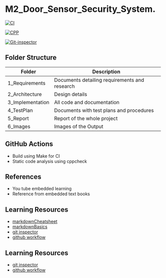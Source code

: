 # M2_Door_Sensor_Security_System.

[![CI](https://github.com/ambikakb/M2_Door_Sensor_Security_System./actions/workflows/CI.yml/badge.svg)](https://github.com/ambikakb/M2_Door_Sensor_Security_System./actions/workflows/CI.yml)

[![CPP](https://github.com/ambikakb/M2_Door_Sensor_Security_System./actions/workflows/CPP.yml/badge.svg)](https://github.com/ambikakb/M2_Door_Sensor_Security_System./actions/workflows/CPP.yml)

[![Git-inspector](https://github.com/ambikakb/M2_Door_Sensor_Security_System./actions/workflows/Git-inspector.yml/badge.svg)](https://github.com/ambikakb/M2_Door_Sensor_Security_System./actions/workflows/Git-inspector.yml)


## Folder Structure

| Folder | Description |
| ------ | ----------- |
| 1_Requirements | Documents detailing requirements and research |
| 2_Architecture |	Design details |
| 3_Implementation	| All code and documentation |
| 4_TestPlan |	Documents with test plans and procedures |
| 5_Report |	Report of the whole project |
| 6_Images | Images of the Output |

## GitHub Actions

- Build using Make for CI
- Static code analysis using cppcheck

## References

* You tube embedded learning  
* Reference from embedded text books

## Learning Resources

- [markdownCheatsheet](https://github.com/adam-p/markdown-here/wiki/Markdown-Cheatsheet)
- [markdownBasics](https://docs.github.com/en/get-started/writing-on-github/getting-started-with-writing-and-formatting-on-github/basic-writing-and-formatting-syntax)
- [git inspector](https://github.com/ejwa/gitinspector)
- [github workflow](https://docs.github.com/en/actions/learn-github-action)


## Learning Resources

- [git inspector](https://github.com/ejwa/gitinspector)
- [github workflow](https://docs.github.com/en/actions/learn-github-action)


